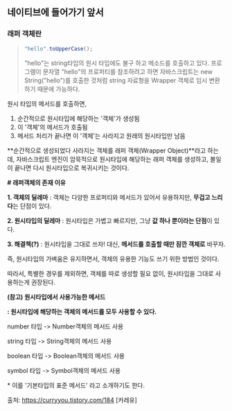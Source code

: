 ## 네이티브에 들어가기 앞서

### 래퍼 객체란



> ```javascript
> "hello".toUpperCase(); 
> ```
>
> "hello"는 string타입의 원시 타입에도 불구 하고 메소드를 호출하고 있다. 프로그램이 문자열 "hello"의 프로퍼티를 참조하려고 하면 자바스크립트는 new String("hello")를 호출한 것처럼 string 자료형을 Wrapper 객체로 임시 변환하기 때문에 가능하다.



원시 타입의 메서드를 호출하면,

1. 순간적으로 원시타입에 해당하는 '객체'가 생성됨
2. 이 '객체'의 메서드가 호출됨
3. 메서드 처리가 끝나면 이 '객체'는 사라지고 원래의 원시타입만 남음

 **순간적으로 생성되었다 사라지는 객체를 래퍼 객체(Wrapper Object)**라고 하는데, 자바스크립트 엔진이 암묵적으로 원시타입에 해당하는 래퍼 객체를 생성하고, 볼일이 끝나면 다시 원시타입으로 복귀시키는 것이다.



**# 래퍼객체의 존재 이유**

 **1. 객체의 딜레마** : 객체는 다양한 프로퍼티와 메서드가 있어서 유용하지만, **무겁고 느리다**는 단점이 있다.

 **2. 원시타입의 딜레마** : 원시타입은 가볍고 빠르지만, 그냥 **값 하나 뿐이라는 단점**이 있다.

 **3. 해결책(?)** : 원시타입을 그대로 쓰자! 대신, **메서드를 호출할 때만 잠깐 객체로** 바꾸자.



 즉, 원시타입의 가벼움은 유지하면서, 객체의 유용한 기능도 쓰기 위한 방법인 것이다.

 따라서, 특별한 경우를 제외하면, 객체를 따로 생성할 필요 없이, 원시타입을 그대로 사용하는게 권장된다.



**(참고) 원시타입에서 사용가능한 메서드**

**: 원시타입에 해당하는 객체의 메서드를 모두 사용할 수 있다.**

number 타입 -> Number객체의 메서드 사용

string 타입 -> String객체의 메서드 사용

boolean 타입 -> Boolean객체의 메서드 사용

symbol 타입 -> Symbol객체의 메서드 사용

\* 이를 '기본타입의 표준 메서드' 라고 소개하기도 한다.



출처: https://curryyou.tistory.com/184 [카레유]